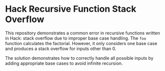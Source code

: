 # Hack Recursive Function Stack Overflow
This repository demonstrates a common error in recursive functions written in Hack: stack overflow due to improper base case handling.  The `foo` function calculates the factorial. However, it only considers one base case and produces a stack overflow for inputs other than 0.

The solution demonstrates how to correctly handle all possible inputs by adding appropriate base cases to avoid infinite recursion.